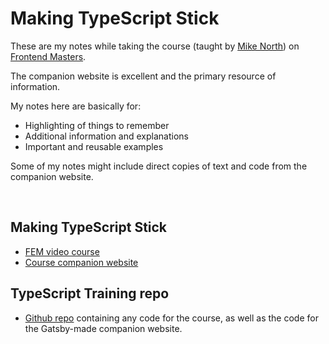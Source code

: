 # Making TypeScript Stick

These are my notes while taking the course (taught by [Mike North](https://github.com/mike-north)) on [Frontend Masters](https://frontendmasters.com/).

The companion website is excellent and the primary resource of information.

My notes here are basically for:

- Highlighting of things to remember
- Additional information and explanations
- Important and reusable examples

Some of my notes might include direct copies of text and code from the companion website.

<br>

## Making TypeScript Stick

- [FEM video course](https://frontendmasters.com/courses/typescript-practice/)
- [Course companion website](https://www.typescript-training.com/course/making-typescript-stick)

## TypeScript Training repo

- [Github repo](https://github.com/mike-north/ts-fundamentals-v3) containing any code for the course, as well as the code for the Gatsby-made companion website.
